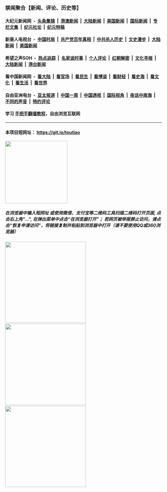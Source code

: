 ### 禁闻聚合【新闻、评论、历史等】

#### 大纪元新闻网 &nbsp;-&nbsp; [头条集锦](indexes/E头条集锦.md?t=02051122) &nbsp;|&nbsp; [港澳新闻](indexes/E港澳新闻.md?t=02051122)  &nbsp;|&nbsp; [大陆新闻](indexes/E大陆新闻.md?t=02051122) &nbsp;|&nbsp; [美国新闻](indexes/E美国新闻.md?t=02051122) &nbsp;|&nbsp; [国际新闻](indexes/E国际新闻.md?t=02051122) &nbsp;|&nbsp; [专栏文集](indexes/E专栏文集.md?t=02051122) &nbsp;|&nbsp; [纪元社论](indexes/E纪元社论.md?t=02051122) &nbsp;|&nbsp; [纪元特稿](indexes/E纪元特稿.md?t=02051122) 

#### 新唐人电视台 &nbsp;-&nbsp; [中国时局](indexes/N中国时局.md?t=02051122) &nbsp;|&nbsp; [共产党百年真相](indexes/N共产党百年真相.md?t=02051122) &nbsp;|&nbsp; [中共杀人历史](indexes/N中共杀人历史.md?t=02051122) &nbsp;|&nbsp; [文史漫步](indexes/N文史漫步.md?t=02051122) &nbsp;|&nbsp; [大陆新闻](indexes/N大陆新闻.md?t=02051122) &nbsp;|&nbsp; [美国新闻](indexes/N美国新闻.md?t=02051122)

#### 希望之声SOH &nbsp;-&nbsp; [热点追踪](indexes/H热点追踪.md?t=02051122) &nbsp;|&nbsp; [名家谈时事](indexes/H名家谈时事.md?t=02051122) &nbsp;|&nbsp; [个人评论](indexes/H个人评论.md?t=02051122)  &nbsp;|&nbsp; [红朝解密](indexes/H红朝解密.md?t=02051122) &nbsp;|&nbsp; [文化寻根](indexes/H文化寻根.md?t=02051122) &nbsp;|&nbsp; [大陆新闻](indexes/H大陆新闻.md?t=02051122) &nbsp;|&nbsp; [港台新闻](indexes/H港台新闻.md?t=02051122)

#### 看中国新闻网 &nbsp;-&nbsp; [看大陆](indexes/S看大陆.md?t=02051122) &nbsp;|&nbsp; [看官场](indexes/S看官场.md?t=02051122) &nbsp;|&nbsp; [看民生](indexes/S看民生.md?t=02051122)  &nbsp;|&nbsp; [看博谈](indexes/S看博谈.md?t=02051122) &nbsp;|&nbsp; [看财经](indexes/S看财经.md?t=02051122) &nbsp;|&nbsp; [看史海](indexes/S看史海.md?t=02051122) &nbsp;|&nbsp; [看文化](indexes/S看文化.md?t=02051122) &nbsp;|&nbsp; [看生活](indexes/S看生活.md?t=02051122) &nbsp;|&nbsp; [看世界](indexes/S看世界.md?t=02051122)

#### 自由亚洲电台 &nbsp;-&nbsp; [亚太报道](indexes/R亚太报道.md?t=02051122) &nbsp;|&nbsp; [中国一周](indexes/R中国一周.md?t=02051122) &nbsp;|&nbsp; [中国透视](indexes/R中国透视.md?t=02051122)  &nbsp;|&nbsp; [国际视角](indexes/R国际视角.md?t=02051122) &nbsp;|&nbsp; [夜话中南海](indexes/R夜话中南海.md?t=02051122) &nbsp;|&nbsp; [不同的声音](indexes/R不同的声音.md?t=02051122) &nbsp;|&nbsp; [特约评论](indexes/R特约评论.md?t=02051122)

#### 学习 [手把手翻墙教程](https://github.com/gfw-breaker/guides/wiki)，自由浏览互联网

----

#### 本项目短网址： https://git.io/toutiao
<img src="https://raw.githubusercontent.com/gfw-breaker/banned-news/master/scripts/img/qr.png" width="200px"/>  

##### 在浏览器中输入短网址 或使用微信、支付宝等二维码工具扫描二维码打开页面, 点击右上角"...", 在弹出菜单中点击“在浏览器打开”； 若网页被举报禁止访问，请点击“恢复申请访问”，将链接复制并粘贴到浏览器中打开（请不要使用QQ或360浏览器）

<img src="https://raw.githubusercontent.com/gfw-breaker/banned-news/master/scripts/img/1.png" width="260px"/> &nbsp; <img src="https://raw.githubusercontent.com/gfw-breaker/banned-news/master/scripts/img/2.png" width="260px"/> &nbsp; <img src="https://raw.githubusercontent.com/gfw-breaker/banned-news/master/scripts/img/3.png" width="260px"/>
